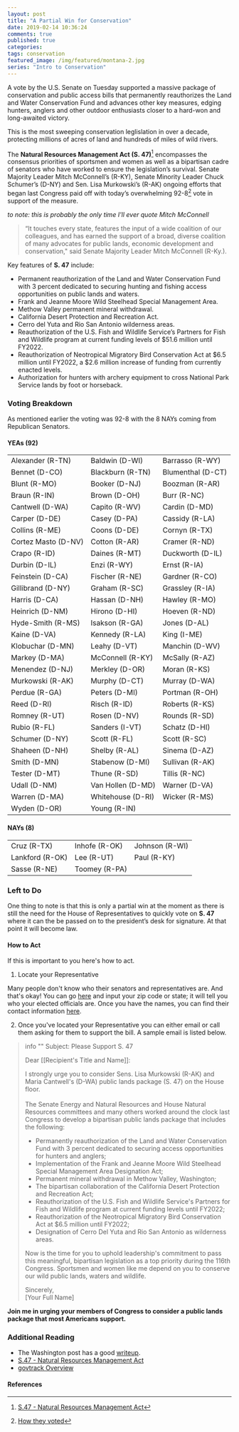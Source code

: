 ```yaml
---
layout: post
title: "A Partial Win for Conservation"
date: 2019-02-14 10:36:24
comments: true
published: true
categories: 
tags: conservation
featured_image: /img/featured/montana-2.jpg
series: "Intro to Conservation"
---
```


 A vote by the U.S. Senate on Tuesday supported a massive package of conservation and public access bills that permanently reauthorizes the Land and Water Conservation Fund and advances other key measures, edging hunters, anglers and other outdoor enthusiasts closer to a hard-won and long-awaited victory.

This is the most sweeping conservation leglislation in over a decade, protecting millions of acres of land and hundreds of miles of wild rivers.

The **Natural Resources Management Act (S. 47)**[^1] encompasses the consensus priorities of sportsmen and women as well as a bipartisan cadre of senators who have worked to ensure the legislation’s survival. Senate Majority Leader Mitch McConnell’s (R-KY), Senate Minority Leader Chuck Schumer’s (D-NY) and Sen. Lisa Murkowski’s (R-AK) ongoing efforts that began last Congress paid off with today’s overwhelming 92-8[^2] vote in support of the measure.

*to note: this is probably the only time I'll ever quote Mitch McConnell*

> “It touches every state, features the input of a wide coalition of our colleagues, and has earned the support of a broad, diverse coalition of many advocates for public lands, economic development and conservation," said Senate Majority Leader Mitch McConnell (R-Ky.).
 
[^1]:[S.47 - Natural Resources Management Act](https://www.congress.gov/bill/116th-congress/senate-bill/47)

[^2]: [How they voted](https://www.senate.gov/legislative/LIS/roll_call_lists/roll_call_vote_cfm.cfm?congress=116&session=1&vote=00022#position)

Key features of **S. 47** include:

* Permanent reauthorization of the Land and Water Conservation Fund with 3 percent dedicated to securing hunting and fishing access opportunities on public lands and waters.
* Frank and Jeanne Moore Wild Steelhead Special Management Area.
* Methow Valley permanent mineral withdrawal.
* California Desert Protection and Recreation Act.
* Cerro del Yuta and Rio San Antonio wilderness areas.
* Reauthorization of the U.S. Fish and Wildlife Service’s Partners for Fish and Wildlife program at current funding levels of $51.6 million until FY2022.
* Reauthorization of Neotropical Migratory Bird Conservation Act at $6.5 million until FY2022, a $2.6 million increase of funding from currently enacted levels.
* Authorization for hunters with archery equipment to cross National Park Service lands by foot or horseback.

### Voting Breakdown

As mentioned earlier the voting was 92-8 with the 8 NAYs coming from Republican Senators.

#### YEAs (92)

|   |   |   |
|---|---|---|
|Alexander (R-TN)|Baldwin (D-WI)| Barrasso (R-WY)|
|Bennet (D-CO)|Blackburn (R-TN)|Blumenthal (D-CT)|
|Blunt (R-MO)|Booker (D-NJ)|Boozman (R-AR)|
|Braun (R-IN)|Brown (D-OH)|Burr (R-NC)|
|Cantwell (D-WA)|Capito (R-WV)|Cardin (D-MD)|
|Carper (D-DE)|Casey (D-PA)|Cassidy (R-LA)|
|Collins (R-ME)|Coons (D-DE)|Cornyn (R-TX)|
|Cortez Masto (D-NV)|Cotton (R-AR)|Cramer (R-ND)|
|Crapo (R-ID)|Daines (R-MT)|Duckworth (D-IL)|
|Durbin (D-IL)|Enzi (R-WY)|Ernst (R-IA)|
|Feinstein (D-CA)|Fischer (R-NE)|Gardner (R-CO)|
|Gillibrand (D-NY)|Graham (R-SC)|Grassley (R-IA)|
|Harris (D-CA)|Hassan (D-NH)|Hawley (R-MO)|
|Heinrich (D-NM)|Hirono (D-HI)|Hoeven (R-ND)|
|Hyde-Smith (R-MS)|Isakson (R-GA)|Jones (D-AL)|
|Kaine (D-VA)|Kennedy (R-LA)|King (I-ME)|
|Klobuchar (D-MN)|Leahy (D-VT)|Manchin (D-WV)|
|Markey (D-MA)|McConnell (R-KY)|McSally (R-AZ)|
|Menendez (D-NJ)|Merkley (D-OR)|Moran (R-KS)|
|Murkowski (R-AK)|Murphy (D-CT)|Murray (D-WA)|
|Perdue (R-GA)|Peters (D-MI)|Portman (R-OH)|
|Reed (D-RI)|Risch (R-ID)|Roberts (R-KS)|
|Romney (R-UT)|Rosen (D-NV)|Rounds (R-SD)|
|Rubio (R-FL)|Sanders (I-VT)|Schatz (D-HI)|
|Schumer (D-NY)|Scott (R-FL)|Scott (R-SC)|
|Shaheen (D-NH)|Shelby (R-AL)|Sinema (D-AZ)|
|Smith (D-MN)|Stabenow (D-MI)|Sullivan (R-AK)|
|Tester (D-MT)|Thune (R-SD)|Tillis (R-NC)|
|Udall (D-NM)|Van Hollen (D-MD)|Warner (D-VA)|
|Warren (D-MA)|Whitehouse (D-RI)|Wicker (R-MS)|
|Wyden (D-OR)|Young (R-IN)| |

#### NAYs (8)

|   |   |   |
|---|---|---|
|Cruz (R-TX)|Inhofe (R-OK)|Johnson (R-WI)|
|Lankford (R-OK)|Lee (R-UT)|Paul (R-KY)|
|Sasse (R-NE)|Toomey (R-PA)| |

### Left to Do

One thing to note is that this is only a partial win at the moment as there is still the need for the House of Representatives to quickly vote on **S. 47** where it can the be passed on to the president’s desk for signature. At that point it will become law.

#### How to Act

If this is important to you here's how to act.

1) Locate your Representative

Many people don't know who their senators and representatives are. And that's okay! You can go [here](http://www.house.gov/representatives/find/) and input your zip code or state; it will tell you who your elected officials are. Once you have the names, you can find their contact information [here](http://www.house.gov/representatives/).

2) Once you've located your Representative you can either email or call them asking for them to support the bill. A sample email is listed below.

> info ""
> Subject: Please Support S. 47
>
> Dear [[Recipient's Title and Name]]:
>
> I strongly urge you to consider Sens. Lisa Murkowski (R-AK) and Maria Cantwell's (D-WA) public lands package (S. 47) on the House floor.<br><br>
> The Senate Energy and Natural Resources and House Natural Resources committees and many others worked around the clock last Congress to develop a bipartisan public lands package that includes the following:
>-	Permanently reauthorization of the Land and Water Conservation Fund with 3 percent dedicated to securing access opportunities for hunters and anglers;
>-	Implementation of the Frank and Jeanne Moore Wild Steelhead Special Management Area Designation Act;
>-	Permanent mineral withdrawal in Methow Valley, Washington;
>-	The bipartisan collaboration of the California Desert Protection and Recreation Act;
>-	Reauthorization of the U.S. Fish and Wildlife Service's Partners for Fish and Wildlife program at current funding levels until FY2022;
>-	Reauthorization of the Neotropical Migratory Bird Conservation Act at $6.5 million until FY2022;
>-	Designation of Cerro Del Yuta and Rio San Antonio as wilderness areas.
>
>Now is the time for you to uphold leadership's commitment to pass this meaningful, bipartisan legislation as a top priority during the 116th Congress. Sportsmen and women like me depend on you to conserve our wild public lands, waters and wildlife.
>
> Sincerely,<br>
> [Your Full Name]

**Join me in urging your members of Congress to consider a public lands package that most Americans support.**

### Additional Reading

* The Washington post has a good [writeup](https://www.washingtonpost.com/climate-environment/2019/02/12/senate-just-passed-decades-biggest-public-lands-package-heres-whats-it/?noredirect=on&utm_term=.dc8819f59ce9).
* [S.47 - Natural Resources Management Act](https://www.congress.gov/bill/116th-congress/senate-bill/47)
* [govtrack Overview](https://www.govtrack.us/congress/bills/116/s47)

#### References